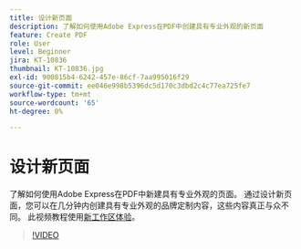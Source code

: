 ```yaml
---
title: 设计新页面
description: 了解如何使用Adobe Express在PDF中创建具有专业外观的新页面
feature: Create PDF
role: User
level: Beginner
jira: KT-10836
thumbnail: KT-10836.jpg
exl-id: 900815b4-6242-457e-86cf-7aa995016f29
source-git-commit: ee046e998b5396dc5d170c3dbd2c4c77ea725fe7
workflow-type: tm+mt
source-wordcount: '65'
ht-degree: 0%

---
```


# 设计新页面

了解如何使用Adobe Express在PDF中新建具有专业外观的页面。 通过设计新页面，您可以在几分钟内创建具有专业外观的品牌定制内容，这些内容真正与众不同。 此视频教程使用[新工作区体验](new-workspace.md)。

>[!VIDEO](https://video.tv.adobe.com/v/347331?enablevpops&quality=12&learn=on&hidetitle=true)

